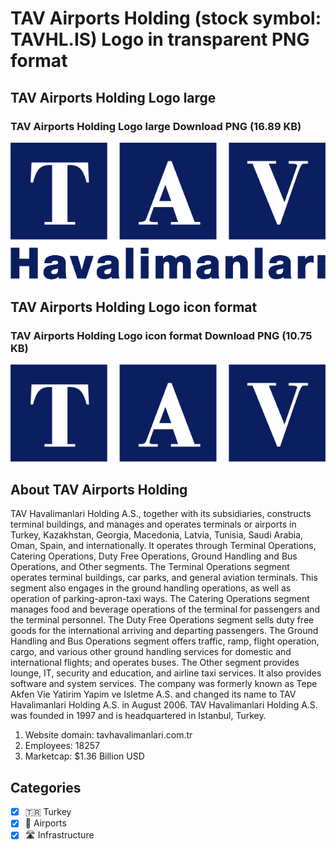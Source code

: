 # TAV Airports Holding (stock symbol: TAVHL.IS) Logo in transparent PNG format

## TAV Airports Holding Logo large

### TAV Airports Holding Logo large Download PNG (16.89 KB)

![TAV Airports Holding Logo large Download PNG (16.89 KB)](/img/orig/TAVHL.IS_BIG-186c09da.png)

## TAV Airports Holding Logo icon format

### TAV Airports Holding Logo icon format Download PNG (10.75 KB)

![TAV Airports Holding Logo icon format Download PNG (10.75 KB)](/img/orig/TAVHL.IS-bceb89f7.png)

## About TAV Airports Holding

TAV Havalimanlari Holding A.S., together with its subsidiaries, constructs terminal buildings, and manages and operates terminals or airports in Turkey, Kazakhstan, Georgia, Macedonia, Latvia, Tunisia, Saudi Arabia, Oman, Spain, and internationally. It operates through Terminal Operations, Catering Operations, Duty Free Operations, Ground Handling and Bus Operations, and Other segments. The Terminal Operations segment operates terminal buildings, car parks, and general aviation terminals. This segment also engages in the ground handling operations, as well as operation of parking-apron-taxi ways. The Catering Operations segment manages food and beverage operations of the terminal for passengers and the terminal personnel. The Duty Free Operations segment sells duty free goods for the international arriving and departing passengers. The Ground Handling and Bus Operations segment offers traffic, ramp, flight operation, cargo, and various other ground handling services for domestic and international flights; and operates buses. The Other segment provides lounge, IT, security and education, and airline taxi services. It also provides software and system services. The company was formerly known as Tepe Akfen Vie Yatirim Yapim ve Isletme A.S. and changed its name to TAV Havalimanlari Holding A.S. in August 2006. TAV Havalimanlari Holding A.S. was founded in 1997 and is headquartered in Istanbul, Turkey.

1. Website domain: tavhavalimanlari.com.tr
2. Employees: 18257
3. Marketcap: $1.36 Billion USD


## Categories
- [x] 🇹🇷 Turkey
- [x] 🛫 Airports
- [x] 🛣️ Infrastructure
